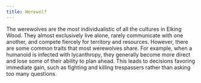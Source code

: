 ```yaml
---
title: Werewolf
---
```


The werewolves are the most individualistic of all the cultures in Elking Wood. They almost exclusively live alone, rarely communicate with one another, and compete fiercely for territory and resources. However, there are some common traits that most werewolves share. For example, when a humanoid is infected with lycanthropy, they generally become more direct and lose some of their ability to plan ahead. This leads to decisions favoring immediate gain, such as fighting and killing trespassers rather than asking too many questions.
